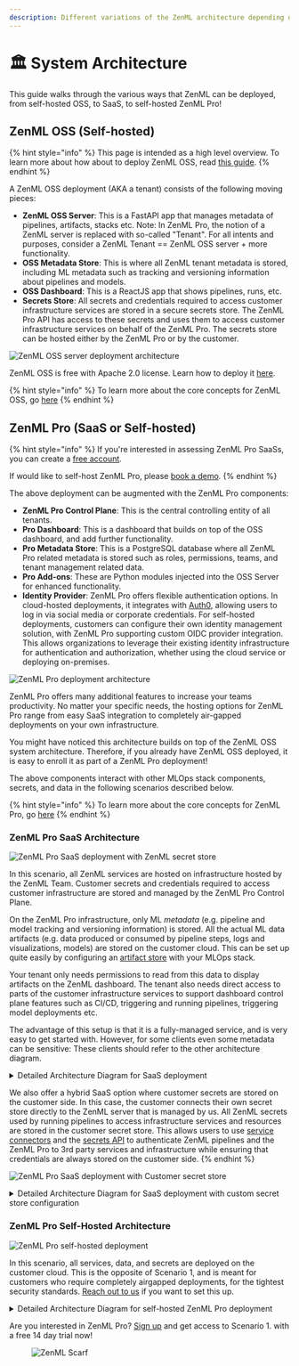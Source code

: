 ```yaml
---
description: Different variations of the ZenML architecture depending on your needs.
---
```


# 🏛️ System Architecture

This guide walks through the various ways that ZenML can be deployed, from self-hosted OSS, to
SaaS, to self-hosted ZenML Pro!

## ZenML OSS (Self-hosted)

{% hint style="info" %}
This page is intended as a high level overview. To learn more about how about to deploy ZenML OSS,
read [this guide](../getting-started/deploying-zenml/README.md).
{% endhint %}

A ZenML OSS deployment (AKA a tenant) consists of the following moving pieces:

* **ZenML OSS Server**: This is a FastAPI app that manages metadata of pipelines, artifacts, stacks etc.
  Note: In ZenML Pro, the notion of a ZenML server is replaced with so-called "Tenant". For
  all intents and purposes, consider a ZenML Tenant == ZenML OSS server + more functionality. 
* **OSS Metadata Store**: This is where all ZenML tenant metadata is stored, including
  ML metadata such as tracking and versioning information about pipelines and
  models.
* **OSS Dashboard**: This is a ReactJS app that shows pipelines, runs, etc.
* **Secrets Store**: All secrets and credentials required to access customer
  infrastructure services are stored in a secure secrets store. The ZenML Pro
  API has access to these secrets and uses them to access customer
  infrastructure services on behalf of the ZenML Pro. The secrets store can be
  hosted either by the ZenML Pro or by the customer.

![ZenML OSS server deployment architecture](../.gitbook/assets/oss_simple_deployment.png)

ZenML OSS is free with Apache 2.0 license. Learn how to deploy it [here](./deploying-zenml/README.md).

{% hint style="info" %}
To learn more about the core concepts for ZenML OSS, go [here](../getting-started/core-concepts.md)
{% endhint %}

## ZenML Pro (SaaS or Self-hosted)

{% hint style="info" %}
If you're interested in assessing ZenML Pro SaaSs, you can create
a [free account](https://cloud.zenml.io/?utm\_source=docs\&utm\_medium=referral\_link\&utm\_campaign=cloud\_promotion\&utm\_content=signup\_link).

If would like to self-host ZenML Pro, please [book a demo](https://zenml.io/book-a-demo).
{% endhint %}

The above deployment can be augmented with the ZenML Pro components:

* **ZenML Pro Control Plane**: This is the central controlling entity of all tenants.
* **Pro Dashboard**: This is a dashboard that builds on top of the OSS dashboard, and
add further functionality.
* **Pro Metadata Store**: This is a PostgreSQL database where all ZenML Pro related metadata is stored such
as roles, permissions, teams, and tenant management related data.
* **Pro Add-ons**: These are Python modules injected into the OSS Server for enhanced functionality.
* **Identity Provider**: ZenML Pro offers flexible authentication options.
  In cloud-hosted deployments, it integrates with [Auth0](https://auth0.com/),
  allowing users to log in via social media or corporate credentials.
  For self-hosted deployments, customers can configure their
  own identity management solution, with ZenML Pro supporting
  custom OIDC provider integration. This allows organizations to
  leverage their existing identity infrastructure for authentication
  and authorization, whether using the cloud service or deploying on-premises.

![ZenML Pro deployment architecture](../.gitbook/assets/pro_deployment_simple.png)

ZenML Pro offers many additional features to increase your teams
productivity. No matter your specific needs, the hosting options for ZenML Pro
range from easy SaaS integration to completely air-gapped deployments on your own
infrastructure.

You might have noticed this architecture builds on top of the ZenML OSS system architecture.
Therefore, if you already have ZenML OSS deployed, it is easy to enroll it as part of a
ZenML Pro deployment!

The above components interact with other MLOps stack components, secrets, and data in
the following scenarios described below.

{% hint style="info" %}
To learn more about the core concepts for ZenML Pro, go [here](../getting-started/zenml-pro/core-concepts.md)
{% endhint %}

### ZenML Pro SaaS Architecture

![ZenML Pro SaaS deployment with ZenML secret store](../.gitbook/assets/cloud_architecture_scenario_1.png)

In this scenario, all ZenML services are hosted on infrastructure hosted by the ZenML Team.
Customer secrets and credentials required to access customer infrastructure are
stored and managed by the ZenML Pro Control Plane.

On the ZenML Pro infrastructure, only ML _metadata_ (e.g. pipeline and
model tracking and versioning information) is stored. All the actual ML data
artifacts (e.g. data produced or consumed by pipeline steps, logs and
visualizations, models) are stored on the customer cloud. This can be set up
quite easily by configuring
an [artifact store](../component-guide/artifact-stores/artifact-stores.md)
with your MLOps stack.

Your tenant only needs permissions to read from this data to display artifacts
on the ZenML dashboard. The tenant also needs direct access to parts of the
customer infrastructure services to support dashboard control plane features
such as CI/CD, triggering and running pipelines, triggering model deployments
etc.

The advantage of this setup is that it is a fully-managed service, and is
very easy to get started with. However, for some clients even some metadata
can be sensitive: These clients should refer to the other architecture diagram.

<details>

<summary>Detailed Architecture Diagram for SaaS deployment</summary>

<figure><img src="../.gitbook/assets/cloud_architecture_saas_detailed.png" alt="ZenML Pro Full SaaS deployment"><figcaption>ZenML Pro Full SaaS deployment with ZenML secret store</figcaption></figure>

</details>

We also offer a hybrid SaaS option where customer secrets are stored on the
customer side. In this case, the customer connects their own
secret store directly to the ZenML server that is managed by us. All ZenML
secrets used by running pipelines to access infrastructure services and
resources are stored in the customer secret store. This allows users to
use [service connectors](../how-to/auth-management/service-connectors-guide.md)
and the [secrets API](../how-to/interact-with-secrets.md) to authenticate
ZenML pipelines and the ZenML Pro to 3rd party services and infrastructure
while ensuring that credentials are always stored on the customer side.
{% endhint %}

![ZenML Pro SaaS deployment with Customer secret store](../.gitbook/assets/cloud_architecture_scenario_1_1.png)

<details>

<summary>Detailed Architecture Diagram for SaaS deployment with custom secret store configuration</summary>

<figure><img src="../.gitbook/assets/cloud_architecture_saas_detailed_2.png" alt="ZenML Pro Full SaaS deployment with custom secret store"><figcaption>ZenML Pro Full SaaS deployment with customer secret store</figcaption></figure>

</details>

### ZenML Pro Self-Hosted Architecture

![ZenML Pro self-hosted deployment](../.gitbook/assets/cloud_architecture_scenario_2.png)

In this scenario, all services, data, and secrets are deployed on the customer
cloud. This is the opposite of Scenario 1, and is meant for customers who
require completely airgapped deployments, for the tightest security standards. 
[Reach out to us](mailto:cloud@zenml.io) if you want to set this up.

<details>

<summary>Detailed Architecture Diagram for self-hosted ZenML Pro deployment</summary>

<figure><img src="../.gitbook/assets/cloud_architecture_self_hosted_detailed.png" alt="ZenML Pro self-hosted deployment details"><figcaption>ZenML Pro self-hosted deployment details</figcaption></figure>

</details>

Are you interested in ZenML Pro? [Sign up](https://cloud.zenml.io/?utm\_source=docs\&utm\_medium=referral\_link\&utm\_campaign=cloud\_promotion\&utm\_content=signup\_link)
and get access to Scenario 1. with a free 14 day trial now!

<figure><img src="https://static.scarf.sh/a.png?x-pxid=f0b4f458-0a54-4fcd-aa95-d5ee424815bc" alt="ZenML Scarf"><figcaption></figcaption></figure>
